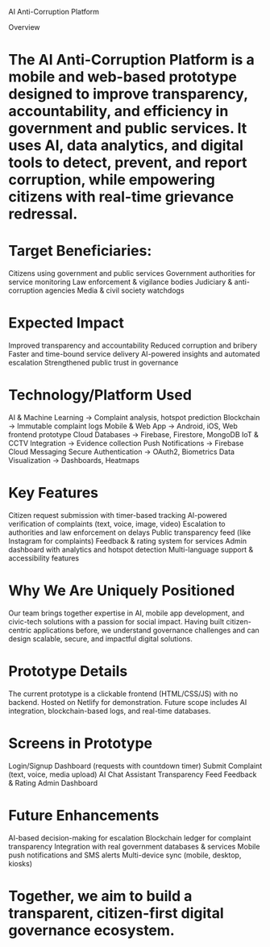 AI Anti-Corruption Platform

Overview
# The AI Anti-Corruption Platform is a mobile and web-based prototype designed to improve transparency, accountability, and efficiency in government and public services. It uses AI, data analytics, and digital tools to detect, prevent, and report corruption, while empowering citizens with real-time grievance redressal.


# Target Beneficiaries:
Citizens using government and public services
Government authorities for service monitoring
Law enforcement & vigilance bodies
Judiciary & anti-corruption agencies
Media & civil society watchdogs


# Expected Impact
Improved transparency and accountability
Reduced corruption and bribery
Faster and time-bound service delivery
AI-powered insights and automated escalation
Strengthened public trust in governance


# Technology/Platform Used
AI & Machine Learning → Complaint analysis, hotspot prediction
Blockchain → Immutable complaint logs
Mobile & Web App → Android, iOS, Web frontend prototype
Cloud Databases → Firebase, Firestore, MongoDB
IoT & CCTV Integration → Evidence collection
Push Notifications → Firebase Cloud Messaging
Secure Authentication → OAuth2, Biometrics
Data Visualization → Dashboards, Heatmaps


# Key Features
Citizen request submission with timer-based tracking
AI-powered verification of complaints (text, voice, image, video)
Escalation to authorities and law enforcement on delays
Public transparency feed (like Instagram for complaints)
Feedback & rating system for services
Admin dashboard with analytics and hotspot detection
Multi-language support & accessibility features

# Why We Are Uniquely Positioned
Our team brings together expertise in AI, mobile app development, and civic-tech solutions with a passion for social impact. Having built citizen-centric applications before, we understand governance challenges and can design scalable, secure, and impactful digital solutions.

# Prototype Details
The current prototype is a clickable frontend (HTML/CSS/JS) with no backend.
Hosted on Netlify for demonstration.
Future scope includes AI integration, blockchain-based logs, and real-time databases.

# Screens in Prototype
Login/Signup
Dashboard (requests with countdown timer)
Submit Complaint (text, voice, media upload)
AI Chat Assistant
Transparency Feed
Feedback & Rating
Admin Dashboard

# Future Enhancements
AI-based decision-making for escalation
Blockchain ledger for complaint transparency
Integration with real government databases & services
Mobile push notifications and SMS alerts
Multi-device sync (mobile, desktop, kiosks)

# Together, we aim to build a transparent, citizen-first digital governance ecosystem.

